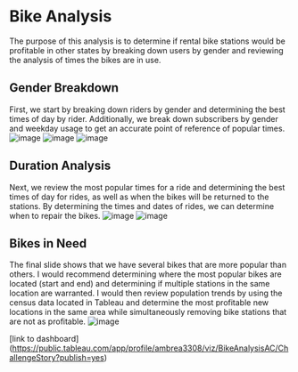 # Bike Analysis
The purpose of this analysis is to determine if rental bike stations would be profitable in other states by breaking down users by gender and reviewing the analysis of times the bikes are in use.

## Gender Breakdown
First, we start by breaking down riders by gender and determining the best times of day by rider. Additionally, we break down subscribers by gender and weekday usage to get an accurate point of reference of popular times.
![image](https://user-images.githubusercontent.com/89363928/145697373-b21e96e7-7a05-43dc-8fd9-32c0d506a19f.png)
![image](https://user-images.githubusercontent.com/89363928/145697384-a6b0a7ff-17a8-472b-95d0-d071a855b5f0.png)
![image](https://user-images.githubusercontent.com/89363928/145697397-46b76c65-d8db-42f8-8e24-1dd08bf5315f.png)



## Duration Analysis
Next, we review the most popular times for a ride and determining the best times of day for rides, as well as when the bikes will be returned to the stations. By determining the times and dates of rides, we can determine when to repair the bikes.
![image](https://user-images.githubusercontent.com/89363928/145697405-77a92e63-5c2c-4c7e-a6dd-941e12f0bdf8.png)
![image](https://user-images.githubusercontent.com/89363928/145697414-b898dea0-a3e9-43b6-b6a5-33f1fb2617e8.png)



## Bikes in Need
The final slide shows that we have several bikes that are more popular than others. I would recommend determining where the most popular bikes are located (start and end) and determining if multiple stations in the same location are warranted. I would then review population trends by using the census data located in Tableau and determine the most profitable new locations in the same area while simultaneously removing bike stations that are not as profitable.
![image](https://user-images.githubusercontent.com/89363928/145697430-abfcead9-5360-4657-b904-c19818166a5d.png)




[link to dashboard] (https://public.tableau.com/app/profile/ambrea3308/viz/BikeAnalysisAC/ChallengeStory?publish=yes)
